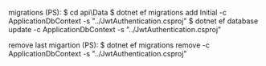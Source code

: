 migrations (PS):
$ cd api\Data
$ dotnet ef migrations add Initial -c ApplicationDbContext -s "../JwtAuthentication.csproj"
$ dotnet ef database update -c ApplicationDbContext -s "../JwtAuthentication.csproj"

remove last migartion (PS):
$ dotnet ef migrations remove -c ApplicationDbContext -s "../JwtAuthentication.csproj"